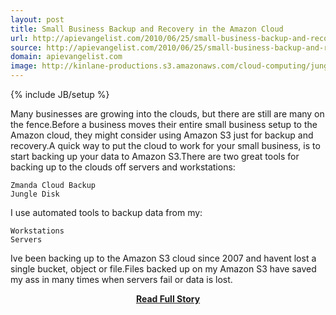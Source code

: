 ```yaml
---
layout: post
title: Small Business Backup and Recovery in the Amazon Cloud
url: http://apievangelist.com/2010/06/25/small-business-backup-and-recover-in-the-amazon-cloud/
source: http://apievangelist.com/2010/06/25/small-business-backup-and-recover-in-the-amazon-cloud/
domain: apievangelist.com
image: http://kinlane-productions.s3.amazonaws.com/cloud-computing/jungle-disk-logo.gif
---
```

{% include JB/setup %}<p>Many businesses are growing into the clouds, but there are still are many on the fence.Before a business moves their entire small business setup to the Amazon cloud, they might consider using Amazon S3 just for backup and recovery.A quick way to put the cloud to work for your small business, is to start backing up your data to Amazon S3.There are two great tools for backing up to the clouds off servers and workstations:

	Zmanda Cloud Backup
	Jungle Disk

I use automated tools to backup data from my:

	Workstations
	Servers 

Ive been backing up to the Amazon S3 cloud since 2007 and havent lost a single bucket, object or file.Files backed up on my Amazon S3 have saved my ass in many times when servers fail or data is lost.</p>
<center><p><a href="http://apievangelist.com/2010/06/25/small-business-backup-and-recover-in-the-amazon-cloud/" style='padding:25px; font-sze:18px; font-weight: bold;'>Read Full Story</a></p></center>
